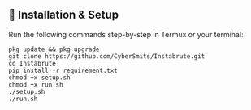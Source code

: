 ## 🔧 Installation & Setup

Run the following commands step-by-step in Termux or your terminal:

```run this cammonds
pkg update && pkg upgrade
git clone https://github.com/CyberSmits/Instabrute.git
cd Instabrute
pip install -r requirement.txt
chmod +x setup.sh
chmod +x run.sh
./setup.sh
./run.sh
